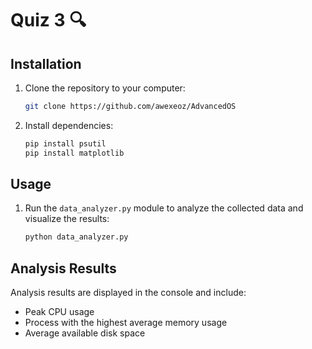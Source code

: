 # Quiz 3 🔍

## Installation
1. Clone the repository to your computer:
    ```bash
    git clone https://github.com/awexeoz/AdvancedOS
    ```

2. Install dependencies:
    ```bash
    pip install psutil
    pip install matplotlib
    ```

## Usage

1. Run the `data_analyzer.py` module to analyze the collected data and visualize the results:
    ```bash
    python data_analyzer.py
    ```

## Analysis Results
Analysis results are displayed in the console and include:
- Peak CPU usage
- Process with the highest average memory usage
- Average available disk space


